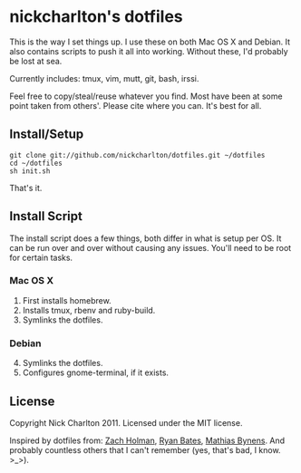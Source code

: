 # nickcharlton's dotfiles

This is the way I set things up. I use these on both Mac OS X and Debian. It also contains scripts to push it all into working. Without these, I'd probably be lost at sea. 

Currently includes: tmux, vim, mutt, git, bash, irssi.

Feel free to copy/steal/reuse whatever you find. Most have been at some point taken from others'. Please cite where you can. It's best for all.

## Install/Setup

    git clone git://github.com/nickcharlton/dotfiles.git ~/dotfiles
    cd ~/dotfiles
    sh init.sh

That's it. 

## Install Script

The install script does a few things, both differ in what is setup per OS. It can be run over and over without causing any issues. You'll need to be root for certain tasks.

### Mac OS X

1. First installs homebrew.
2. Installs tmux, rbenv and ruby-build.
3. Symlinks the dotfiles.

### Debian

4. Symlinks the dotfiles.
5. Configures gnome-terminal, if it exists.

## License

Copyright Nick Charlton 2011. Licensed under the MIT license.

Inspired by dotfiles from: [Zach Holman](https://github.com/holman/dotfiles), [Ryan Bates](https://github.com/ryanb/dotfiles), [Mathias Bynens](https://github.com/mathiasbynens/dotfiles). And probably countless others that I can't remember (yes, that's bad, I know. >_>).
